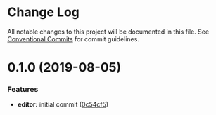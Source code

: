 # Change Log

All notable changes to this project will be documented in this file.
See [Conventional Commits](https://conventionalcommits.org) for commit guidelines.

# 0.1.0 (2019-08-05)


### Features

* **editor:** initial commit ([0c54cf5](https://github.com/MunifTanjim/draft-js-modules/commit/0c54cf5))
